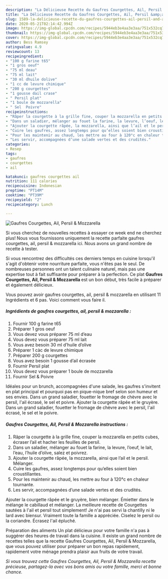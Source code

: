 ```yaml
---
description: "La Délicieuse Recette du Gaufres Courgettes, Ail, Persil &amp;amp; Mozzarella"
title: "La Délicieuse Recette du Gaufres Courgettes, Ail, Persil &amp;amp; Mozzarella"
slug: 1589-la-delicieuse-recette-du-gaufres-courgettes-ail-persil-and-amp-mozzarella
date: 2020-05-21T02:14:42.994Z
image: https://img-global.cpcdn.com/recipes/5944eb3e4aa3e3aa/751x532cq70/gaufres-courgettes-ail-persil-mozzarella-photo-principale-de-la-recette.jpg
thumbnail: https://img-global.cpcdn.com/recipes/5944eb3e4aa3e3aa/751x532cq70/gaufres-courgettes-ail-persil-mozzarella-photo-principale-de-la-recette.jpg
cover: https://img-global.cpcdn.com/recipes/5944eb3e4aa3e3aa/751x532cq70/gaufres-courgettes-ail-persil-mozzarella-photo-principale-de-la-recette.jpg
author: Bess Ramsey
ratingvalue: 4.9
reviewcount: 13
recipeingredient:
- "100 g farine t65"
- "1 gros oeuf"
- "75 ml deau"
- "75 ml lait"
- "30 ml dhuile dolive"
- "1 cc de levure chimique"
- "200 g courgettes"
- "1 gousse dail crase"
- " Persil plat"
- "1 boule de mozzarella"
- " Sel  Poivre"
recipeinstructions:
- "Râper la courgette à la grille fine, couper la mozzarella en petits cubes, écraser l’ail et hacher les feuilles de persil."
- "Dans un saladier, mélanger au fouet la farine, la levure, l’oeuf, le lait, l’eau, l’huile d’olive, salez et poivrez."
- "Ajouter la courgette râpée, la mozzarella, ainsi que l’ail et le persil. Mélanger."
- "Cuire les gaufres, assez longtemps pour qu’elles soient bien croustillantes."
- "Pour les maintenir au chaud, les mettre au four à 120°c en chaleur tournante."
- "Les servir, accompagnées d’une salade vertes et des crudités."
categories:
- Resep
tags:
- gaufres
- courgettes
- ail

katakunci: gaufres courgettes ail 
nutrition: 111 calories
recipecuisine: Indonesian
preptime: "PT14M"
cooktime: "PT39M"
recipeyield: "2"
recipecategory: Lunch

---
```



![Gaufres Courgettes, Ail, Persil &amp; Mozzarella](https://img-global.cpcdn.com/recipes/5944eb3e4aa3e3aa/751x532cq70/gaufres-courgettes-ail-persil-mozzarella-photo-principale-de-la-recette.jpg)

Si vous cherchez de nouvelles recettes à essayer ce week end ne cherchez plus! Nous vous fournissons uniquement la recette parfaite gaufres courgettes, ail, persil &amp; mozzarella ici. Nous avons un grand nombre de recette à tester.

Si vous rencontrez des difficultés ces derniers temps en cuisine lorsqu'il s'agit d'obtenir votre nourriture parfaite, vous n'êtes pas le seul. De nombreuses personnes ont un talent culinaire naturel, mais pas une expertise tout à fait suffisante pour préparer à la perfection. Ce plat <strong> Gaufres Courgettes, Ail, Persil &amp; Mozzarella </strong> est un bon début, très facile à préparer et également délicieux.

<!--inarticleads1-->

Vous pouvez avoir gaufres courgettes, ail, persil &amp; mozzarella en utilisant 11 Ingrédients et 6 pas. Voici comment vous faire il.

##### Ingrédients de gaufres courgettes, ail, persil &amp; mozzarella :

1. Fournir 100 g farine t65
1. Préparer 1 gros oeuf
1. Vous devez vous préparer 75 ml d’eau
1. Vous devez vous préparer 75 ml lait
1. Vous avez besoin 30 ml d’huile d’olive
1. Préparer 1 càc de levure chimique
1. Préparer 200 g courgettes
1. Vous avez besoin 1 gousse d’ail écrasée
1. Fournir  Persil plat
1. Vous devez vous préparer 1 boule de mozzarella
1. Fournir  Sel &amp; Poivre


Idéales pour un brunch, accompagnées d&#39;une salade, les gaufres s&#39;invitent en plat principal et pourquoi pas en pique-nique bref selon son humeur et ses envies. Dans un grand saladier, fouetter le fromage de chèvre avec le persil, l&#39;ail écrasé, le sel et poivre. Ajouter la courgette râpée et le gruyère. Dans un grand saladier, fouetter le fromage de chèvre avec le persil, l&#39;ail écrasé, le sel et le poivre. 

<!--inarticleads2-->

##### Gaufres Courgettes, Ail, Persil &amp; Mozzarella instructions :

1. Râper la courgette à la grille fine, couper la mozzarella en petits cubes, écraser l’ail et hacher les feuilles de persil.
1. Dans un saladier, mélanger au fouet la farine, la levure, l’oeuf, le lait, l’eau, l’huile d’olive, salez et poivrez.
1. Ajouter la courgette râpée, la mozzarella, ainsi que l’ail et le persil. Mélanger.
1. Cuire les gaufres, assez longtemps pour qu’elles soient bien croustillantes.
1. Pour les maintenir au chaud, les mettre au four à 120°c en chaleur tournante.
1. Les servir, accompagnées d’une salade vertes et des crudités.


Ajouter la courgette râpée et le gruyère, bien mélanger. Émietter dans le mélange le cabillaud et mélanger. La meilleure recette de Courgettes sautées à l&#39;ail et persil tout simplement! Je n&#39;ai pas servi la chantilly ni le lard avec biensur. Vraiment toute la famille a appréciée. Ciselez le persil ou la coriandre. Écrasez l&#39;ail épluché. 

<!--inarticleads1-->

<p>
Préparation des aliments Un plat délicieux pour votre famille n'a pas à suggérer des heures de travail dans la cuisine. Il existe un grand nombre de recettes telles que la recette Gaufres Courgettes, Ail, Persil &amp; Mozzarella, que vous pouvez utiliser pour préparer un bon repas rapidement, rapidement votre ménage prendra plaisir aux fruits de votre travail.
</p>

<p>
<i>Si vous trouvez cette Gaufres Courgettes, Ail, Persil &amp; Mozzarella recette précieuse, partagez-la avec vos bons amis ou votre famille, merci et bonne chance.</i>
</p>
